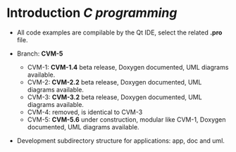 # Introduction *C programming*

- All code examples are compilable by the Qt IDE, select the related **.pro** file.
- Branch: **CVM-5**
  
  - CVM-1: **CVM-1.4** beta release, Doxygen documented, UML diagrams available.
  - CVM-2: **CVM-2.2** beta release, Doxygen documented, UML diagrams available.
  - CVM-3: **CVM-3.2** beta release, Doxygen documented, UML diagrams available.
  - CVM-4: removed, is identical to CVM-3
  - CVM-5: **CVM-5.6** under construction, modular like CVM-1, Doxygen documented, UML diagrams available.

- Development subdirectory structure for applications: app, doc and uml.
